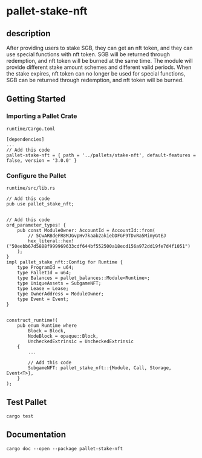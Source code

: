 # pallet-stake-nft

## description
After providing users to stake SGB, they can get an nft token, and they can use special functions with nft token. SGB will be returned through redemption, and nft token will be burned at the same time. The module will provide different stake amount schemes and different valid periods. When the stake expires, nft token can no longer be used for special functions, SGB can be returned through redemption, and nft token will be burned.

## Getting Started

### Importing a Pallet Crate

`runtime/Cargo.toml`

```
[dependencies]
...
// Add this code
pallet-stake-nft = { path = '../pallets/stake-nft', default-features = false, version = '3.0.0' }
```

### Configure the Pallet

`runtime/src/lib.rs`

```
// Add this code
pub use pallet_stake_nft;


// Add this code
ord_parameter_types! {
    pub const ModuleOwner: AccountId = AccountId::from(
        // 5CwARBdeFR8MJGvpHv7kaab2akiebDFGF9TDvRa5MimyGtEJ
        hex_literal::hex!("50eebb67d5888f999969633cdf644bf552500a18ecd156a972dd19fe7d4f1051")
    );
}
impl pallet_stake_nft::Config for Runtime {
    type ProgramId = u64;
    type PalletId = u64;
    type Balances = pallet_balances::Module<Runtime>;
    type UniqueAssets = SubgameNFT;
    type Lease = Lease;
    type OwnerAddress = ModuleOwner;
    type Event = Event;
}


construct_runtime!(
	pub enum Runtime where
		Block = Block,
		NodeBlock = opaque::Block,
		UncheckedExtrinsic = UncheckedExtrinsic
	{
        ...
        
        // Add this code
        SubgameNFT: pallet_stake_nft::{Module, Call, Storage, Event<T>},
	}
);
```

## Test Pallet

```
cargo test
```

## Documentation

```
cargo doc --open --package pallet-stake-nft
```